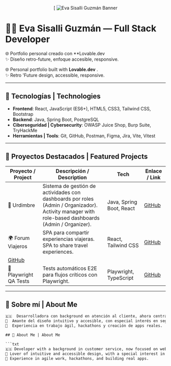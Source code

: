 <p align="center"> 
[  <img src=<img src="https://raw.githubusercontent.com/miskybox/retro-future-canvas/main/public/banner.png"](https://raw.githubusercontent.com/miskybox/retro-future-canvas/main/public/banner.png
)
  " alt="Eva Sisalli Guzmán Banner" />
</p> 

# 👩‍💻 Eva Sisalli Guzmán — Full Stack Developer

🌐 Portfolio personal creado con **Lovable.dev  
✨ Diseño retro-future, enfoque accesible, responsive.

🌐 Personal portfolio built with **Lovable.dev** .  
✨ Retro 'Future  design, accessible, responsive.

---

## 🚀 Tecnologías | Technologies

- **Frontend**: React, JavaScript (ES6+), HTML5, CSS3, Tailwind CSS, Bootstrap  
- **Backend**: Java, Spring Boot, PostgreSQL  
- **Ciberseguridad | Cybersecurity**: OWASP Juice Shop, Burp Suite, TryHackMe  
- **Herramientas | Tools**: Git, GitHub, Postman, Figma, Jira, Vite, Vitest

---

## 📂 Proyectos Destacados | Featured Projects

| Proyecto / Project | Descripción / Description | Tech | Enlace / Link |
|--------------------|---------------------------|------|----------------|
| 🧵 Urdimbre | Sistema de gestión de actividades con dashboards por roles (Admin / Organizador).<br>Activity manager with role-based dashboards (Admin / Organizer). | Java, Spring Boot, React | [GitHub](https://github.com/miskybox/Urdimbre_Frontend.git) |
| 🌍 Forum Viajeros | SPA para compartir experiencias viajeras.<br>SPA to share travel experiences. | React, Tailwind CSS | [GitHub](https://github.com/miskybox/Forum_frontend.git) |
 |[GitHub](https://github.com/miskybox/Forum_backend.git)
| 🧪 Playwright QA Tests | Tests automáticos E2E para flujos críticos con Playwright. | Playwright, TypeScript | [GitHub](https://github.com/miskybox/playwright-tests) |

---

## 👤 Sobre mí | About Me

```txt
🇪🇸  Desarrolladora con background en atención al cliente, ahora centrada en desarrollo web.
🧵  Amante del diseño intuitivo y accesible, con especial interés en seguridad y QA.
🚀  Experiencia en trabajo ágil, hackathons y creación de apps reales.

## 👤 About Me | About Me

```txt
🇪🇸 Developer with a background in customer service, now focused on web development.
🧵 Lover of intuitive and accessible design, with a special interest in security and QA.
🚀 Experience in agile work, hackathons, and building real apps.
